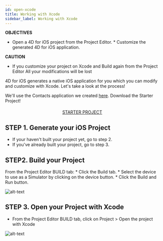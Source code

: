 ```yaml
---
id: open-xcode
title: Working with Xcode
sidebar_label: Working with Xcode
---
```

<div class = "objectives">
<b>OBJECTIVES</b>

* Open a 4D for iOS project from the Project Editor. * Customize the generated 4D for iOS application. </div>

<div class = "caution">
<b>CAUTION</b>

* If you customize your project on Xcode and Build again from the Project Editor All your modifications will be lost
</div>

4D for iOS generates a native iOS application for you which you can modify and customize with Xcode. Let's take a look at the process!

We'll use the Contacts application we created [here](veryFirstApp.html). Download the Starter Project!

<div style="text-align: center; margin-top: 20px">
  
<a class="button"
href="../assets/customize-with-xcode/ContactStarter.zip">STARTER PROJECT</a>
</div>

## STEP 1. Generate your iOS Project

* If your haven't built your project yet, go to step 2.
* If you've already built your project, go to step 3.

## STEP2. Build your Project

From the Project Editor BUILD tab: * Click the Build tab. * Select the device to use as a Simulator by clicking on the device button. * Click the Build and Run button.

![alt-text](assets/customize-with-xcode/build-and-run-4D-for-iOS.png)

## STEP 3. Open your Project with Xcode

* From the Project Editor BUILD tab, click on Project > Open the project with Xcode

![alt-text](assets/customize-with-xcode/Open-your-project-Xcode-4D-for-iOS.png)